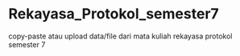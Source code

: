 # Rekayasa_Protokol_semester7
copy-paste atau upload data/file dari mata kuliah rekayasa protokol semester 7
